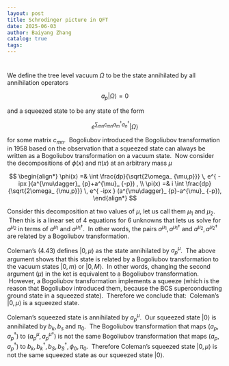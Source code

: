 ```yaml
---
layout: post
title: Schrodinger picture in QFT
date: 2025-06-03
author: Baiyang Zhang
catalog: true
tags:
---
```


# 


We define the tree level vacuum $\Omega$ to be the state annihilated by all annihilation operators

$$
a_p \left\lvert \Omega \right\rangle=0
$$

and a squeezed state to be any state of the form

$$
e^{ \sum_ {mn}c_ {mn}a^{\dagger}_ {m} a^{\dagger}_ {n}  } \left\lvert \Omega \right\rangle
$$

for some matrix $c_{mn}$.  Bogoliubov introduced the Bogoliubov transformation in 1958 based on the observation that a squeezed state can always be written as a Bogoliubov transformation on a vacuum state.  Now consider the decompositions of $\phi(x)$ and $\pi(x)$ at an arbitrary mass $\mu$

$$
\begin{align*}
\phi(x) =& \int \frac{dp}{\sqrt{2\omega_ {\mu,p}}} \, e^{ -ipx }(a^{\mu\dagger}_ {p}+a^{\mu}_ {-p}) , \\
\pi(x) =& i \int \frac{dp}{\sqrt{2\omega_ {\mu,p}}} \,  e^{ -ipx } (a^{\mu\dagger}_ {p}-a^{\mu}_ {-p}),
\end{align*}
$$

Consider this decomposition at two values of $\mu$, let us call them $\mu_ {1}$ and $\mu_ {2}$.  Then this is a linear set of 4 equations for 6 unknowns that lets us solve for $a^{\mu_ {2}}$ in terms of $a^{\mu_ {1}}$ and $a^{\mu_ {1}\dagger}$.  In other words, the pairs $a^{\mu_ {1}}, a^{\mu_ {1}\dagger}$ and $a^{\mu_ {2}}, a^{\mu_ {2}\dagger}$ are related by a Bogoliubov transformation.

Coleman’s (4.43) defines $\left\lvert 0,\mu \right\rangle$ as the state annihilated by $a^{\mu}_ {p}$.  The above argument shows that this state is related by a Bogoliubov transformation to the vacuum states $\left\lvert 0,m \right\rangle$ or $\left\lvert 0,M \right\rangle$.  In other words, changing the second argument ($\mu$) in the ket is equivalent to a Bogoliubov transformation.  However, a Bogoliubov transformation implements a squeeze (which is the reason that Bogoliubov introduced them, because the BCS superconducting ground state in a squeezed state).  Therefore we conclude that:  Coleman’s $\left\lvert 0,\mu \right\rangle$ is a squeezed state.  

Coleman’s squeezed state is annihilated by $a^{\mu}_ {p}$.  Our squeezed state $\left\lvert 0 \right\rangle$ is annihilated by  $b_ {k},b_s$ and $\pi_ {0}$.  The Bogoliubov transformation that maps $(a_ {p},a_ {p}^{\dagger})$ to $(a^{\mu}_ {p},a^{\mu\dagger}_ {p})$ is not the same Bogoliubov transformation that maps $(a_ {p},a_ {p}^{\dagger})$ to $b_ {k},b_ {k}^{\dagger},b_ {S},b_ {S}^{\dagger},\phi_ {0},\pi_ {0}$.  Therefore Coleman’s squeezed state $\left\lvert 0,\mu \right\rangle$ is not the same squeezed state as our squeezed state $\left\lvert 0 \right\rangle$.